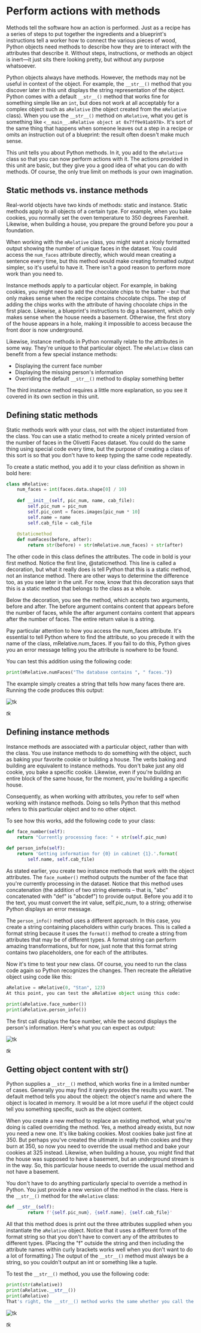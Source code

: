 # Perform actions with methods

Methods tell the software how an action is performed. Just as a recipe has a series of steps to put together the ingredients and a blueprint's instructions tell a worker how to connect the various pieces of wood, Python objects need methods to describe how they are to interact with the attributes that describe it. Without steps, instructions, or methods an object is inert—it just sits there looking pretty, but without any purpose whatsoever.

Python objects always have methods. However, the methods may not be useful in context of the object. For example, the `__str__()` method that you discover later in this unit displays the string representation of the object. Python comes with a default `__str__()` method that works fine for something simple like an `int`, but does not work at all acceptably for a complex object such as `aRelative` (the object created from the `mRelative` class). When you use the `__str__()` method on `aRelative`, what you get is something like `<__main__.mRelative object at 0x7ff9e91ab978>`. It's sort of the same thing that happens when someone leaves out a step in a recipe or omits an instruction out of a blueprint: the result often doesn't make much sense.

This unit tells you about Python methods. In it, you add to the `mRelative` class so that you can now perform actions with it. The actions provided in this unit are basic, but they give you a good idea of what you can do with methods. Of course, the only true limit on methods is your own imagination.

## Static methods vs. instance methods

Real-world objects have two kinds of methods: static and instance. Static methods apply to all objects of a certain type. For example, when you bake cookies, you normally set the oven temperature to 350 degrees Farenheit. Likewise, when building a house, you prepare the ground before you pour a foundation.

When working with the `mRelative` class, you might want a nicely formatted output showing the number of unique faces in the dataset. You could access the `num_faces` attribute directly, which would mean creating a sentence every time, but this method would make creating formatted output simpler, so it's useful to have it. There isn't a good reason to perform more work than you need to.

Instance methods apply to a particular object. For example, in baking cookies, you might need to add the chocolate chips to the batter – but that only makes sense when the recipe contains chocolate chips. The step of adding the chips works with the attribute of having chocolate chips in the first place. Likewise, a blueprint's instructions to dig a basement, which only makes sense when the house needs a basement. Otherwise, the first story of the house appears in a hole, making it impossible to access because the front door is now underground.

Likewise, instance methods in Python normally relate to the attributes in some way. They're unique to that particular object. The `mRelative` class can benefit from a few special instance methods:

- Displaying the current face number
- Displaying the missing person's information
- Overriding the default `__str__()` method to display something better

The third instance method requires a little more explanation, so you see it covered in its own section in this unit.

## Defining static methods

Static methods work with your class, not with the object instantiated from the class. You can use a static method to create a nicely printed version of the number of faces in the Olivetti Faces dataset. You could do the same thing using special code every time, but the purpose of creating a class of this sort is so that you don't have to keep typing the same code repeatedly.

To create a static method, you add it to your class definition as shown in bold here:

```python
class mRelative:
    num_faces = int(faces.data.shape[0] / 10)
    
    def __init__(self, pic_num, name, cab_file):
        self.pic_num = pic_num
        self.pic_cont = faces.images[pic_num * 10]
        self.name = name
        self.cab_file = cab_file
    
    @staticmethod
    def numFaces(before, after):
        return str(before) + str(mRelative.num_faces) + str(after)
```

The other code in this class defines the attributes. The code in bold is your first method. Notice the first line, @staticmethod. This line is called a decoration, but what it really does is tell Python that this is a static method, not an instance method. There are other ways to determine the difference too, as you see later in the unit. For now, know that this decoration says that this is a static method that belongs to the class as a whole.

Below the decoration, you see the method, which accepts two arguments, before and after. The before argument contains content that appears before the number of faces, while the after argument contains content that appears after the number of faces. The entire return value is a string.

Pay particular attention to how you access the num_faces attribute. It's essential to tell Python where to find the attribute, so you precede it with the name of the class, mRelative.num_faces. If you fail to do this, Python gives you an error message telling you the attribute is nowhere to be found.

You can test this addition using the following code:

```python
print(mRelative.numFaces("The database contains ", " faces."))
```

The example simply creates a string that tells how many faces there are. Running the code produces this output:

![tk](media/tk.png)

_tk_

## Defining instance methods

Instance methods are associated with a particular object, rather than with the class. You use instance methods to do something with the object, such as baking your favorite cookie or building a house. The verbs baking and building are equivalent to instance methods. You don't bake just any old cookie, you bake a specific cookie. Likewise, even if you're building an entire block of the same house, for the moment, you're building a specific house.

Consequently, as when working with attributes, you refer to self when working with instance methods. Doing so tells Python that this method refers to this particular object and to no other object.

To see how this works, add the following code to your class:

```python
def face_number(self):
    return "Currently processing face: " + str(self.pic_num)
    
def person_info(self):
    return 'Getting information for {0} in cabinet {1}.'.format(
        self.name, self.cab_file)
```

As stated earlier, you create two instance methods that work with the object attributes. The `face_number()` method outputs the number of the face that you're currently processing in the dataset. Notice that this method uses concatenation (the addition of two string elements – that is, "abc" concatenated with "def" is "abcdef") to provide output. Before you add it to the text, you must convert the int value, self.pic_num, to a string; otherwise Python displays an error message.

The `person_info()` method uses a different approach. In this case, you create a string containing placeholders within curly braces. This is called a format string because it uses the `format()` method to create a string from attributes that may be of different types. A format string can perform amazing transformations, but for now, just note that this format string contains two placeholders, one for each of the attributes.

Now it's time to test your new class. Of course, you need to run the class code again so Python recognizes the changes. Then recreate the aRelative object using code like this:

```python
aRelative = mRelative(0, "Stan", 123)
At this point, you can test the aRelative object using this code:

print(aRelative.face_number())
print(aRelative.person_info())
```

The first call displays the face number, while the second displays the person's information. Here's what you can expect as output:

![tk](media/tk.png)

_tk_

## Getting object content with __str__()

Python supplies a `__str__()` method, which works fine in a limited number of cases. Generally you may find it rarely  provides the results you want. The default method tells you about the object: the object's name and where the object is located in memory. It would be a lot more useful if the object could tell you something specific, such as the object content. 

When you create a new method to replace an existing method, what you're doing is called overriding the method. Yes, a method already exists, but now you need a new one. It's like baking cookies. Most cookies bake just fine at 350. But perhaps you've created the ultimate in really thin cookies and they burn at 350, so now you need to override the usual method and bake your cookies at 325 instead. Likewise, when building a house, you might find that the house was supposed to have a basement, but an underground stream is in the way. So, this particular house needs to override the usual method and not have a basement.

You don't have to do anything particularly special to override a method in Python. You just provide a new version of the method in the class. Here is the `__str__()` method for the `mRelative` class:

```python
def __str__(self):
        return f'{self.pic_num}, {self.name}, {self.cab_file}'
```

All that this method does is print out the three attributes supplied when you instantiate the `aRelative` object. Notice that it uses a different form of the format string so that you don't have to convert any of the attributes to different types. (Placing the "f" outside the string and then including the attribute names within curly brackets works well when you don't want to do a lot of formatting.) The output of the `__str__()` method must always be a string, so you couldn't output an int or something like a tuple.

To test the `__str__()` method, you use the following code:

```python
print(str(aRelative))
print(aRelative.__str__())
print(aRelative)
That's right, the __str__() method works the same whether you call the str() method, call __str__(), directly or simply print the object! Here's the output you can expect to see:
```

![tk](media/tk.png)

_tk_






